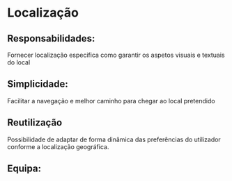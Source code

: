 # Localização

## Responsabilidades: 
Fornecer localização especifica como garantir os aspetos visuais e textuais do local

## Simplicidade:
Facilitar a navegação e melhor caminho para chegar ao local pretendido

## Reutilização
Possibilidade de adaptar de forma dinâmica das preferências do utilizador conforme a localização geográfica.

## Equipa:
